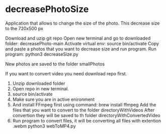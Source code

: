 # decreasePhotoSize

Application that allows to change the size of the photo. This decrease size to the 720x500 px

Download and uzip git repo
Open new terminal and go to downloaded folder: decreasePhoto-main
Activate virtual env: source bin/activate
Copy and paste a photos that you want to decrease size and run program.
Run program: python3 decreaseSize.py

New photos are saved to the folder smallPhotos

If you want to convert video you need download repo first.

1. Unzip downloaded folder
2. Open repo in new terminal.
3. source bin/activate
4. Make sure you are in active enironment
5. And install FFmpeg first using command: brew install ffmpeg
   Add the files that you want to convert to the folder directoryWithVideos
   After convertion they will be saved to th folder directoryWithConvertedVideo
6. Run program to convert files, it will be converting all files with extention .webm
   python3 webToMP4.py

